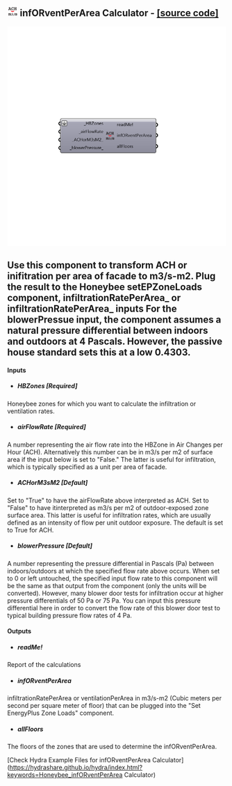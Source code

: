 ## ![](../../images/icons/infORventPerArea_Calculator.png) infORventPerArea Calculator - [[source code]](https://github.com/mostaphaRoudsari/honeybee/tree/master/src/Honeybee_infORventPerArea%20Calculator.py)

![](../../images/components/infORventPerArea_Calculator.png)

Use this component to transform ACH or inifitration per area of facade to m3/s-m2.
 Plug the result to the Honeybee setEPZoneLoads component, infiltrationRatePerArea_ or  infiltrationRatePerArea_ inputs
 For the blowerPressue input, the component assumes a natural pressure differential between indoors and outdoors at 4 Pascals.  However, the passive house standard sets this at a low 0.4303.
 -
 

#### Inputs
* ##### HBZones [Required]
Honeybee zones for which you want to calculate the infiltration or ventilation rates.
* ##### airFlowRate [Required]
A number representing the air flow rate into the HBZone in Air Changes per Hour (ACH).  Alternatively this number can be in m3/s per m2 of surface area if the input below is set to "False."  The latter is useful for infiltration, which is typically specified as a unit per area of facade.
* ##### ACHorM3sM2 [Default]
Set to "True" to have the airFlowRate above interpreted as ACH. Set to "False" to have itinterpreted as m3/s per m2 of outdoor-exposed zone surface area.  This latter is useful for infiltration rates, which are usually defined as an intensity of flow per unit outdoor exposure.  The default is set to True for ACH.
* ##### blowerPressure [Default]
A number representing the pressure differential in Pascals (Pa) between indoors/outdoors at which the specified flow rate above occurs.  When set to 0 or left untouched, the specified input flow rate to this component will be the same as that output from the component (only the units will be converted).  However, many blower door tests for infiltration occur at higher pressure differentials of 50 Pa or 75 Pa.  You can input this pressure differential here in order to convert the flow rate of this blower door test to typical building pressure flow rates of 4 Pa.

#### Outputs
* ##### readMe!
Report of the calculations
* ##### infORventPerArea
infiltrationRatePerArea or ventilationPerArea in m3/s-m2 (Cubic meters per second per square meter of floor) that can be plugged into the "Set EnergyPlus Zone Loads" component.
* ##### allFloors
The floors of the zones that are used to determine the infORventPerArea.


[Check Hydra Example Files for infORventPerArea Calculator](https://hydrashare.github.io/hydra/index.html?keywords=Honeybee_infORventPerArea Calculator)